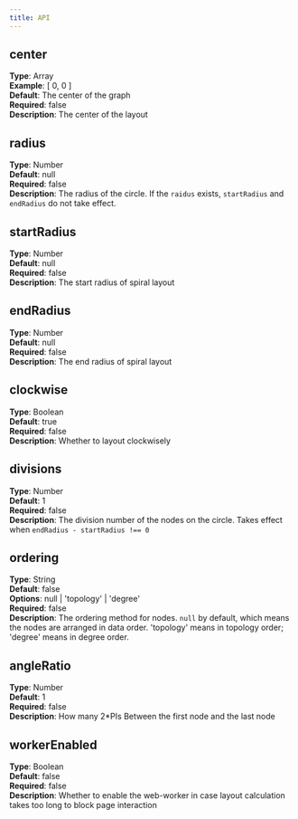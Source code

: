 ```yaml
---
title: API
---
```


## center

**Type**: Array<br />**Example**: [ 0, 0 ]<br />**Default**: The center of the graph<br />**Required**: false<br />**Description**: The center of the layout

## radius

**Type**: Number<br />**Default**: null<br />**Required**: false<br />**Description**: The radius of the circle. If the `raidus` exists, `startRadius` and `endRadius` do not take effect.

## startRadius

**Type**: Number<br />**Default**: null<br />**Required**: false<br />**Description**: The start radius of spiral layout

## endRadius

**Type**: Number<br />**Default**: null<br />**Required**: false<br />**Description**: The end radius of spiral layout

## clockwise

**Type**: Boolean<br />**Default**: true<br />**Required**: false<br />**Description**: Whether to layout clockwisely

## divisions

**Type**: Number<br />**Default**: 1<br />**Required**: false<br />**Description**: The division number of the nodes on the circle. Takes effect when `endRadius - startRadius !== 0`

## ordering

**Type**: String<br />**Default**: false<br />**Options**: null | 'topology' | 'degree'<br />**Required**: false<br />**Description**: The ordering method for nodes. `null` by default, which means the nodes are arranged in data order. 'topology' means in topology order; 'degree' means in degree order.

## angleRatio

**Type**: Number<br />**Default**: 1<br />**Required**: false<br />**Description**: How many 2\*PIs Between the first node and the last node

## workerEnabled

**Type**: Boolean<br />**Default**: false<br />**Required**: false<br />**Description**: Whether to enable the web-worker in case layout calculation takes too long to block page interaction

